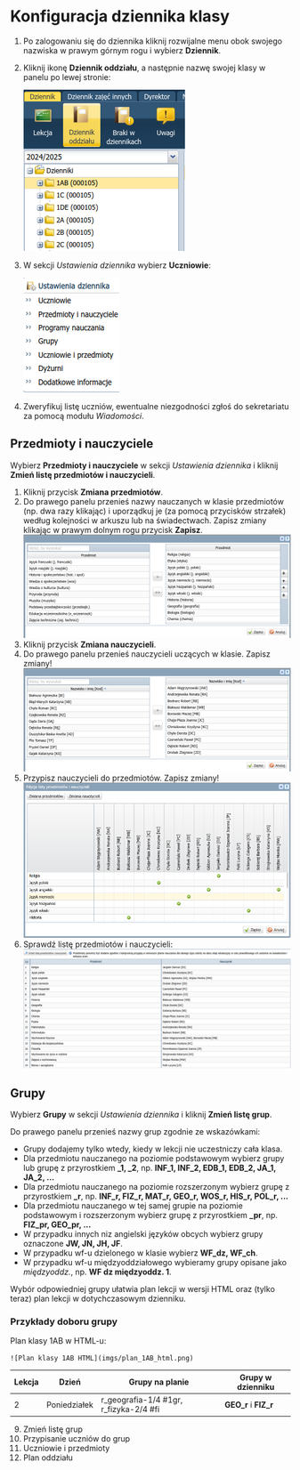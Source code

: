 # Konfiguracja dziennika klasy

1) Po zalogowaniu się do dziennika kliknij rozwijalne menu obok swojego nazwiska w prawym górnym rogu i wybierz **Dziennik**.
2) Kliknij ikonę **Dziennik oddziału**, a następnie nazwę swojej klasy w panelu po lewej stronie:

    ![Ikona Dziennik oddziału i lista klas](imgs/dziennik_oddzialu_01.png)

3) W sekcji *Ustawienia dziennika* wybierz **Uczniowie**:

    ![Sekcja Ustawienia dziennika](imgs/dziennik_oddzialu_ustawienia.png)

4) Zweryfikuj listę uczniów, ewentualne niezgodności zgłoś do sekretariatu za pomocą modułu *Wiadomości*.

## Przedmioty i nauczyciele

Wybierz **Przedmioty i nauczyciele** w sekcji *Ustawienia dziennika* i kliknij **Zmień listę przedmiotów i nauczycieli**.

1) Kliknij przycisk **Zmiana przedmiotów**.
2) Do prawego panelu przenieś nazwy nauczanych w klasie przedmiotów (np. dwa razy klikając) i uporządkuj je (za pomocą przycisków strzałek) według kolejności w arkuszu lub na świadectwach.
    Zapisz zmiany klikając w prawym dolnym rogu przycisk **Zapisz**.
    ![Przypisywanie przedmiotów](imgs/zmiana_przedmiotow.png)
3) Kliknij przycisk **Zmiana nauczycieli**.
4) Do prawego panelu przenieś nauczycieli uczących w klasie. Zapisz zmiany!
    ![Przypisywanie nauczycieli](imgs/zmiana_nauczycieli.png)
5) Przypisz nauczycieli do przedmiotów. Zapisz zmiany!
    ![Przypisywanie nauczycieli do przedmiotów](imgs/zmiana_przedmiotow_nauczycieli.png)
6) Sprawdź listę przedmiotów i nauczycieli:
    ![Lista przedmiotów i nauczycieli](imgs/przedmioty_nauczyciele.png)

## Grupy

Wybierz **Grupy** w sekcji *Ustawienia dziennika* i kliknij **Zmień listę grup**.

Do prawego panelu przenieś nazwy grup zgodnie ze wskazówkami:

- Grupy dodajemy tylko wtedy, kiedy w lekcji nie uczestniczy cała klasa.
- Dla przedmiotu nauczanego na poziomie podstawowym wybierz grupy lub grupę z przyrostkiem **_1, _2**, np. **INF_1, INF_2, EDB_1, EDB_2, JA_1, JA_2, ...**
- Dla przedmiotu nauczanego na poziomie rozszerzonym wybierz grupę z przyrostkiem **_r**, np. **INF_r, FIZ_r, MAT_r, GEO_r, WOS_r, HIS_r, POL_r, ...**
- Dla przedmiotu nauczanego w tej samej grupie na poziomie podstawowym i rozszerzonym wybierz grupę z przyrostkiem **_pr**, np. **FIZ_pr, GEO_pr, ...**
- W przypadku innych niz angielski języków obcych wybierz grupy oznaczone **JW, JN, JH, JF**.
- W przypadku wf-u dzielonego w klasie wybierz **WF_dz, WF_ch**.
- W przypadku wf-u międzyoddziałowego wybieramy grupy opisane jako *międzyoddz.*, np. **WF dz międzyoddz. 1**.

Wybór odpowiedniej grupy ułatwia plan lekcji w wersji HTML oraz (tylko teraz) plan lekcji w dotychczasowym dzienniku.

### Przykłady doboru grupy

Plan klasy 1AB w HTML-u:

    ![Plan klasy 1AB HTML](imgs/plan_1AB_html.png)

|Lekcja|Dzień|Grupy na planie|Grupy w dzienniku|
| ------- | ------- | ------- | ------- |
|2|Poniedziałek|r_geografia-1/4 #1gr, r_fizyka-2/4 #fi|**GEO_r** i **FIZ_r**|



9) Zmień listę grup
10) Przypisanie uczniów do grup
11) Uczniowie i przedmioty
12) Plan oddziału
